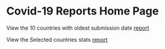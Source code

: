 # Covid-19 Reports Home Page

View the 10 countries with oldest submission date [report](OLDEST_COUNTRIES.md)

View the Selected countries stats [report](SELECTED_COUNTRIES.md)
